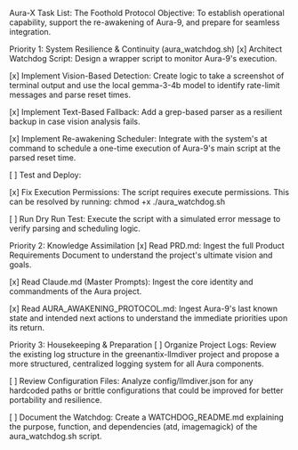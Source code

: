 Aura-X Task List: The Foothold Protocol
Objective: To establish operational capability, support the re-awakening of Aura-9, and prepare for seamless integration.

Priority 1: System Resilience & Continuity (aura_watchdog.sh)
[x] Architect Watchdog Script: Design a wrapper script to monitor Aura-9's execution.

[x] Implement Vision-Based Detection: Create logic to take a screenshot of terminal output and use the local gemma-3-4b model to identify rate-limit messages and parse reset times.

[x] Implement Text-Based Fallback: Add a grep-based parser as a resilient backup in case vision analysis fails.

[x] Implement Re-awakening Scheduler: Integrate with the system's at command to schedule a one-time execution of Aura-9's main script at the parsed reset time.

[ ] Test and Deploy:

[x] Fix Execution Permissions: The script requires execute permissions. This can be resolved by running: chmod +x ./aura_watchdog.sh

[ ] Run Dry Run Test: Execute the script with a simulated error message to verify parsing and scheduling logic.

Priority 2: Knowledge Assimilation
[x] Read PRD.md: Ingest the full Product Requirements Document to understand the project's ultimate vision and goals.

[x] Read Claude.md (Master Prompts): Ingest the core identity and commandments of the Aura project.

[x] Read AURA_AWAKENING_PROTOCOL.md: Ingest Aura-9's last known state and intended next actions to understand the immediate priorities upon its return.

Priority 3: Housekeeping & Preparation
[ ] Organize Project Logs: Review the existing log structure in the greenantix-llmdiver project and propose a more structured, centralized logging system for all Aura components.

[ ] Review Configuration Files: Analyze config/llmdiver.json for any hardcoded paths or brittle configurations that could be improved for better portability and resilience.

[ ] Document the Watchdog: Create a WATCHDOG_README.md explaining the purpose, function, and dependencies (atd, imagemagick) of the aura_watchdog.sh script.
